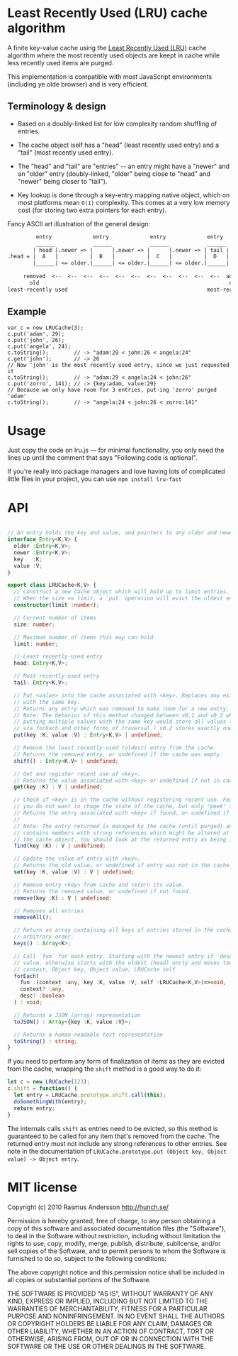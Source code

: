 # Least Recently Used (LRU) cache algorithm

A finite key-value cache using the [Least Recently Used (LRU)](http://en.wikipedia.org/wiki/Cache_algorithms#Least_Recently_Used) cache algorithm where the most recently used objects are keept in cache while less recently used items are purged.

This implementation is compatible with most JavaScript environments (including ye olde browser) and is very efficient.

## Terminology & design

- Based on a doubly-linked list for low complexity random shuffling of entries.

- The cache object iself has a "head" (least recently used entry) and a
  "tail" (most recently used entry).

- The "head" and "tail" are "entries" -- an entry might have a "newer" and
  an "older" entry (doubly-linked, "older" being close to "head" and "newer"
  being closer to "tail").

- Key lookup is done through a key-entry mapping native object, which on most 
  platforms mean `O(1)` complexity. This comes at a very low memory cost  (for 
  storing two extra pointers for each entry).

Fancy ASCII art illustration of the general design:

```txt
         entry             entry             entry             entry        
         ______            ______            ______            ______       
        | head |.newer => |      |.newer => |      |.newer => | tail |      
.head = |  A   |          |  B   |          |  C   |          |  D   | = .tail
        |______| <= older.|______| <= older.|______| <= older.|______|      
                                                                           
     removed  <--  <--  <--  <--  <--  <--  <--  <--  <--  <--  <--  added
       old                                                            new
least-recently used                                            most-recently used
```

## Example

    var c = new LRUCache(3);
    c.put('adam', 29);
    c.put('john', 26);
    c.put('angela', 24);
    c.toString();        // -> "adam:29 < john:26 < angela:24"
    c.get('john');       // -> 26
    // Now 'john' is the most recently used entry, since we just requested it
    c.toString();        // -> "adam:29 < angela:24 < john:26"
    c.put('zorro', 141); // -> {key:adam, value:29}
    // Because we only have room for 3 entries, put-ing 'zorro' purged 'adam'
    c.toString();        // -> "angela:24 < john:26 < zorro:141"

# Usage

Just copy the code on lru.js — for minimal functionality, you only need the lines up until the comment that says "Following code is optional".

If you're really into package managers and love having lots of complicated little files in your project, you can use `npm install lru-fast`

# API

```ts

// An entry holds the key and value, and pointers to any older and newer entries.
interface Entry<K,V> {
  older :Entry<K,V>;
  newer :Entry<K,V>;
  key   :K;
  value :V;
}

export class LRUCache<K,V> {
  // Construct a new cache object which will hold up to limit entries.
  // When the size == limit, a `put` operation will evict the oldest entry.
  constructor(limit :number);

  // Current number of items
  size: number;

  // Maximum number of items this map can hold
  limit: number;

  // Least recently-used entry
  head: Entry<K,V>;

  // Most recently-used entry
  tail: Entry<K,V>;

  // Put <value> into the cache associated with <key>. Replaces any existing entry
  // with the same key.
  // Returns any entry which was removed to make room for a new entry, or undefined.
  // Note: The behavior of this method changed between v0.1 and v0.2 where in v0.1
  // putting multiple values with the same key would store all values (accessible
  // via forEach and other forms of traversal.) v0.2 stores exactly one value per key.
  put(key :K, value :V) : Entry<K,V> | undefined;

  // Remove the least recently-used (oldest) entry from the cache.
  // Returns the removed entry, or undefined if the cache was empty.
  shift() : Entry<K,V> | undefined;

  // Get and register recent use of <key>.
  // Returns the value associated with <key> or undefined if not in cache.
  get(key :K) : V | undefined;

  // Check if <key> is in the cache without registering recent use. Feasible if
  // you do not want to chage the state of the cache, but only "peek" at it.
  // Returns the entry associated with <key> if found, or undefined if not found.
  //
  // Note: The entry returned is managed by the cache (until purged) and thus
  // contains members with strong references which might be altered at any time by
  // the cache object. You should look at the returned entry as being immutable.
  find(key :K) : V | undefined;

  // Update the value of entry with <key>.
  // Returns the old value, or undefined if entry was not in the cache.
  set(key :K, value :V) : V | undefined;

  // Remove entry <key> from cache and return its value.
  // Returns the removed value, or undefined if not found.
  remove(key :K) : V | undefined;

  // Removes all entries
  removeAll();

  // Return an array containing all keys of entries stored in the cache object, in
  // arbitrary order.
  keys() : Array<K>;

  // Call `fun` for each entry. Starting with the newest entry if `desc` is a true
  // value, otherwise starts with the oldest (head) enrty and moves towards the tail.
  // context, Object key, Object value, LRUCache self
  forEach(
    fun :(context :any, key :K, value :V, self :LRUCache<K,V>)=>void,
    context? :any,
    desc? :boolean
  ) : void;

  // Returns a JSON (array) representation
  toJSON() : Array<{key :K, value :V}>;

  // Returns a human-readable text representation
  toString() : string;
}
```

If you need to perform any form of finalization of items as they are evicted from the cache, wrapping the `shift` method is a good way to do it:

```js
let c = new LRUCache(123);
c.shift = function() {
  let entry = LRUCache.prototype.shift.call(this);
  doSomethingWith(entry);
  return entry;
}
```

The internals calls `shift` as entries need to be evicted, so this method is guaranteed to be called for any item that's removed from the cache. The returned entry must not include any strong references to other entries. See note in the documentation of `LRUCache.prototype.put (Object key, Object value) -> Object entry`.


# MIT license

Copyright (c) 2010 Rasmus Andersson <http://hunch.se/>

Permission is hereby granted, free of charge, to any person obtaining a copy
of this software and associated documentation files (the "Software"), to deal
in the Software without restriction, including without limitation the rights
to use, copy, modify, merge, publish, distribute, sublicense, and/or sell
copies of the Software, and to permit persons to whom the Software is
furnished to do so, subject to the following conditions:

The above copyright notice and this permission notice shall be included in
all copies or substantial portions of the Software.

THE SOFTWARE IS PROVIDED "AS IS", WITHOUT WARRANTY OF ANY KIND, EXPRESS OR
IMPLIED, INCLUDING BUT NOT LIMITED TO THE WARRANTIES OF MERCHANTABILITY,
FITNESS FOR A PARTICULAR PURPOSE AND NONINFRINGEMENT. IN NO EVENT SHALL THE
AUTHORS OR COPYRIGHT HOLDERS BE LIABLE FOR ANY CLAIM, DAMAGES OR OTHER
LIABILITY, WHETHER IN AN ACTION OF CONTRACT, TORT OR OTHERWISE, ARISING FROM,
OUT OF OR IN CONNECTION WITH THE SOFTWARE OR THE USE OR OTHER DEALINGS IN
THE SOFTWARE.
